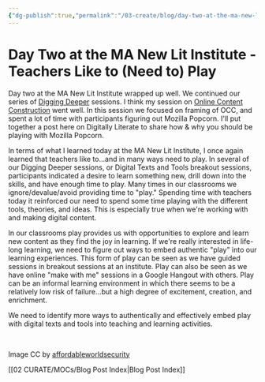 ```yaml
---
{"dg-publish":true,"permalink":"/03-create/blog/day-two-at-the-ma-new-lit-institute-teachers-like-to-need-to-play/","title":"Day Two at the MA New Lit Institute - Teachers Like to (Need to) Play","tags":["new-literacies","newlit"]}
---
```


# Day Two at the MA New Lit Institute - Teachers Like to (Need to) Play

Day two at the MA New Lit Institute wrapped up well. We continued our series of [Digging Deeper](http://mnli.org/mnli13/digging-deeper/) sessions. I think my session on [Online Content Construction](http://mnli.org/mnli13/digging-deeper/online-content-construction/) went well. In this session we focused on framing of OCC, and spent a lot of time with participants figuring out Mozilla Popcorn. I'll put together a post here on Digitally Literate to share how & why you should be playing with Mozilla Popcorn.

In terms of what I learned today at the MA New Lit Institute, I once again learned that teachers like to...and in many ways need to play. In several of our Digging Deeper sessions, or Digital Texts and Tools breakout sessions, participants indicated a desire to learn something new, drill down into the skills, and have enough time to play. Many times in our classrooms we ignore/devalue/avoid providing time to "play." Spending time with teachers today it reinforced our need to spend some time playing with the different tools, theories, and ideas. This is especially true when we're working with and making digital content.

In our classrooms play provides us with opportunities to explore and learn new content as they find the joy in learning. If we're really interested in life-long learning, we need to figure out ways to embed authentic "play" into our learning experiences. This form of play can be seen as we have guided sessions in breakout sessions at an institute. Play can also be seen as we have online "make with me" sessions in a Google Hangout with others. Play can be an informal learning environment in which there seems to be a relatively low risk of failure...but a high degree of excitement, creation, and enrichment.

We need to identify more ways to authentically and effectively embed play with digital texts and tools into teaching and learning activities.

 

Image CC by [affordableworldsecurity](http://affordableworldsecurity.org/sites/affordableworldsecurity.org/files/blog/day2.jpg)

[[02 CURATE/MOCs/Blog Post Index\|Blog Post Index]]